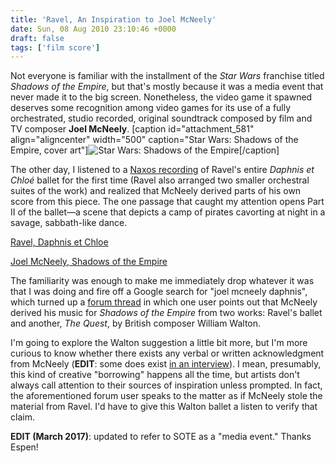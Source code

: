 ```yaml
---
title: 'Ravel, An Inspiration to Joel McNeely'
date: Sun, 08 Aug 2010 23:10:46 +0000
draft: false
tags: ['film score']
---
```


Not everyone is familiar with the installment of the _Star Wars_ franchise titled _Shadows of the Empire_, but that's mostly because it was a media event that never made it to the big screen. Nonetheless, the video game it spawned deserves some recognition among video games for its use of a fully orchestrated, studio recorded, original soundtrack composed by film and TV composer **Joel McNeely**. \[caption id="attachment\_581" align="aligncenter" width="500" caption="Star Wars: Shadows of the Empire, cover art"\]![Star Wars: Shadows of the Empire](https://alexchao-blog-media.s3.amazonaws.com/2021/07/20cef-sote.jpg "Star Wars: Shadows of the Empire")\[/caption\]

The other day, I listened to a [Naxos recording](http://www.naxos.com/catalogue/item.asp?item_code=8.570075 "Naxos recording of Ravel's Daphnis et Chloe") of Ravel's entire _Daphnis et Chloé_ ballet for the first time (Ravel also arranged two smaller orchestral suites of the work) and realized that McNeely derived parts of his own score from this piece. The one passage that caught my attention opens Part II of the ballet—a scene that depicts a camp of pirates cavorting at night in a savage, sabbath-like dance.

[Ravel, Daphnis et Chloe](https://alexchao-blog-media.s3.amazonaws.com/2021/07/7a72a-ravel-daphnis_et_chloe-interlude.mp3 "Ravel, Daphnis et Chloe")

[Joel McNeely, Shadows of the Empire](https://alexchao-blog-media.s3.amazonaws.com/2021/07/989fc-mcneely-sote-xizors_palace.mp3 "Joel McNeely, Shadows of the Empire")

The familiarity was enough to make me immediately drop whatever it was that I was doing and fire off a Google search for "joel mcneely daphnis", which turned up a [forum thread](http://forums.ffshrine.org/showthread.php?p=1267435 "FFShrine forum, Joel McNeely") in which one user points out that McNeely derived his music for _Shadows of the Empire_ from two works: Ravel's ballet and another, _The Quest_, by British composer William Walton.

I'm going to explore the Walton suggestion a little bit more, but I'm more curious to know whether there exists any verbal or written acknowledgment from McNeely (**EDIT**: some does exist [in an interview](http://www.underscores.fr/index.php/2009/10/interview-joel-mc-neely-vo/ "Interview with Joel McNeely")). I mean, presumably, this kind of creative "borrowing" happens all the time, but artists don't always call attention to their sources of inspiration unless prompted. In fact, the aforementioned forum user speaks to the matter as if McNeely stole the material from Ravel. I'd have to give this Walton ballet a listen to verify that claim.

**EDIT (March 2017)**: updated to refer to SOTE as a "media event." Thanks Espen!
